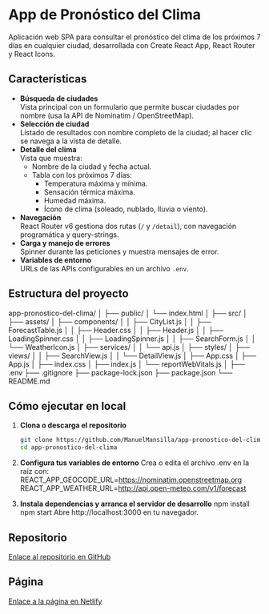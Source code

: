 # App de Pronóstico del Clima

Aplicación web SPA para consultar el pronóstico del clima de los próximos 7 días en cualquier ciudad, desarrollada con Create React App, React Router y React Icons.

## Características

- **Búsqueda de ciudades**  
  Vista principal con un formulario que permite buscar ciudades por nombre (usa la API de Nominatim / OpenStreetMap).
- **Selección de ciudad**  
  Listado de resultados con nombre completo de la ciudad; al hacer clic se navega a la vista de detalle.
- **Detalle del clima**  
  Vista que muestra:
  - Nombre de la ciudad y fecha actual.
  - Tabla con los próximos 7 días:
    - Temperatura máxima y mínima.
    - Sensación térmica máxima.
    - Humedad máxima.
    - Ícono de clima (soleado, nublado, lluvia o viento).
- **Navegación**  
  React Router v6 gestiona dos rutas (`/` y `/detail`), con navegación programática y query-strings.
- **Carga y manejo de errores**  
  Spinner durante las peticiones y muestra mensajes de error.
- **Variables de entorno**  
  URLs de las APIs configurables en un archivo `.env`.

## Estructura del proyecto

app-pronostico-del-clima/
│
├── public/
│ └── index.html
│
├── src/
│ ├── assets/
│ ├── components/
│ │ ├── CityList.js
│ │ ├── ForecastTable.js
│ │ ├── Header.css
│ │ ├── Header.js
│ │ ├── LoadingSpinner.css
│ │ ├── LoadingSpinner.js
│ │ ├── SearchForm.js
│ │ └── WeatherIcon.js
│ ├── services/
│ │ └── api.js
│ ├── styles/
│ ├── views/
│ │ ├── SearchView.js
│ │ └── DetailView.js
│ ├── App.css
│ ├── App.js
│ ├── index.css
│ ├── index.js
│ └── reportWebVitals.js
│
├── .env
├── .gitignore
├── package-lock.json
├── package.json
└── README.md

## Cómo ejecutar en local

1. **Clona o descarga el repositorio**  
   ```bash
   git clone https://github.com/ManuelMansilla/app-pronostico-del-clima
   cd app-pronostico-del-clima

2. **Configura tus variables de entorno**
   Crea o edita el archivo .env en la raíz con:
   REACT_APP_GEOCODE_URL=https://nominatim.openstreetmap.org
   REACT_APP_WEATHER_URL=http://api.open-meteo.com/v1/forecast

3. **Instala dependencias y arranca el servidor de desarrollo**
   npm install
   npm start
   Abre http://localhost:3000 en tu navegador.

## Repositorio

[Enlace al repositorio en GitHub](https://github.com/ManuelMansilla/app-pronostico-del-clima)

## Página

[Enlace a la página en Netlify](https://pronostico-delclima.netlify.app/)
